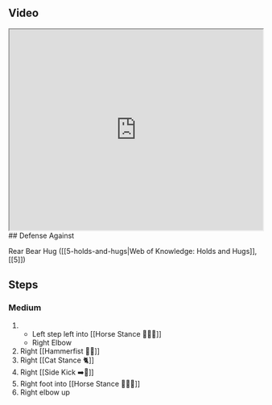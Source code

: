 ## Video

<iframe src="https://www.youtube.com/embed/UVCWYqMgxPQ?start=38&end=123" width="100%" height="400"></iframe>
## Defense Against

Rear Bear Hug ([[5-holds-and-hugs|Web of Knowledge: Holds and Hugs]], [[5]])
## Steps
### Medium

1.  
    - Left step left into [[Horse Stance 🏇🧍‍♂️]]
    - Right Elbow
2. Right [[Hammerfist 🔨✊]]
3. Right [[Cat Stance 🐈]]
4. Right [[Side Kick ➡️🦵]]
5. Right foot into [[Horse Stance 🏇🧍‍♂️]]
6. Right elbow up